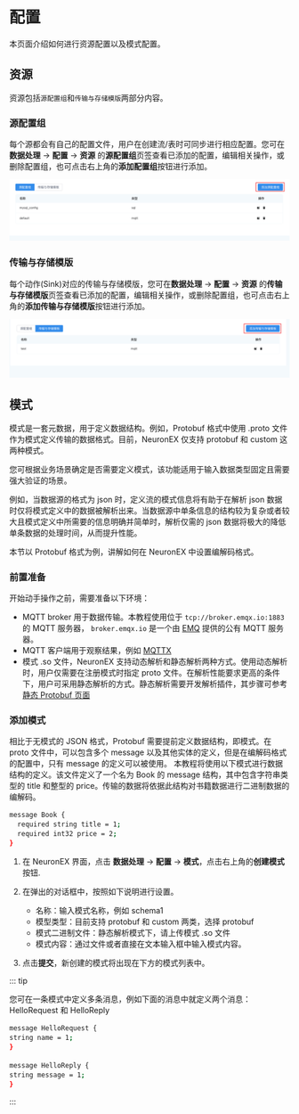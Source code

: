 # 配置

本页面介绍如何进行资源配置以及模式配置。

## 资源

资源包括`源配置组`和`传输与存储模版`两部分内容。

### 源配置组

每个源都会有自己的配置文件，用户在创建流/表时可同步进行相应配置。您可在**数据处理** -> **配置** -> **资源** 的**源配置组**页签查看已添加的配置，编辑相关操作，或删除配置组，也可点击右上角的**添加配置组**按钮进行添加。

<img src="./_assets/config_source.png" alt="config_source" style="zoom:100%;" />

### 传输与存储模版

每个动作(Sink)对应的传输与存储模版，您可在**数据处理** -> **配置** -> **资源** 的**传输与存储模版**页签查看已添加的配置，编辑相关操作，或删除配置组，也可点击右上角的**添加传输与存储模版**按钮进行添加。

<img src="./_assets/config_sink.png" alt="config_sink" style="zoom:100%;" />

## 模式

模式是一套元数据，用于定义数据结构。例如，Protobuf 格式中使用 .proto 文件作为模式定义传输的数据格式。目前，NeuronEX 仅支持 protobuf 和 custom 这两种模式。

您可根据业务场景确定是否需要定义模式，该功能适用于输入数据类型固定且需要强大验证的场景。

例如，当数据源的格式为 json 时，定义流的模式信息将有助于在解析 json 数据时仅将模式定义中的数据被解析出来。当数据源中单条信息的结构较为复杂或者较大且模式定义中所需要的信息明确并简单时，解析仅需的 json 数据将极大的降低单条数据的处理时间，从而提升性能。

本节以 Protobuf 格式为例，讲解如何在 NeuronEX 中设置编解码格式。

### 前置准备

开始动手操作之前，需要准备以下环境：

- MQTT broker 用于数据传输。本教程使用位于 `tcp://broker.emqx.io:1883` 的 MQTT 服务器， `broker.emqx.io` 是一个由 [EMQ](https://www.emqx.cn/) 提供的公有 MQTT 服务器。
- MQTT 客户端用于观察结果，例如 [MQTTX](https://mqttx.app/)
- 模式 .so 文件，NeuronEX 支持动态解析和静态解析两种方式。使用动态解析时，用户仅需要在注册模式时指定 proto 文件。在解析性能要求更高的条件下，用户可采用静态解析的方式。静态解析需要开发解析插件，其步骤可参考 [静态 Protobuf 页面](https://ekuiper.org/docs/zh/latest/guide/serialization/serialization.html#%E9%9D%99%E6%80%81-protobuf)

### 添加模式

相比于无模式的 JSON 格式，Protobuf 需要提前定义数据结构，即模式。在 proto 文件中，可以包含多个 message 以及其他实体的定义，但是在编解码格式的配置中，只有 message 的定义可以被使用。 本教程将使用以下模式进行数据结构的定义。该文件定义了一个名为 Book 的 message 结构，其中包含字符串类型的 title 和整型的 price。传输的数据将依据此结构对书籍数据进行二进制数据的编解码。

```bash
message Book {
  required string title = 1; 
  required int32 price = 2;
}
```

1. 在 NeuronEX 界面，点击 **数据处理** -> **配置** -> **模式**，点击右上角的**创建模式**按钮.
2. 在弹出的对话框中，按照如下说明进行设置。
   - 名称：输入模式名称，例如 schema1
   - 模型类型：目前支持 protobuf 和 custom 两类，选择 protobuf
   - 模式二进制文件：静态解析模式下，请上传模式 .so 文件
   - 模式内容：通过文件或者直接在文本输入框中输入模式内容。

3. 点击**提交**，新创建的模式将出现在下方的模式列表中。

::: tip

您可在一条模式中定义多条消息，例如下面的消息中就定义两个消息：HelloRequest 和 HelloReply

```bash
message HelloRequest {
string name = 1;
}

message HelloReply {
string message = 1;
}
```

:::

<!-- ## 文件管理

添加文件作为数据源或者通过文件批量规则时，您需要将提前准备好的文件上传至 NeuronEX。操作步骤如下：

登录 NeuronEX，点击**数据处理** -> **配置** -> **文件管理**，点击**创建文件**按钮。

NeuronEX 目前支持两种方式上传配置文件：上传文件或者提供文件名和文本内容。如选择**自定义文件**，请在文件名称处同时提供文件名和后缀，如 `my.json`，随后在文件内容处通过上传或者直接贴入文件内容。

点击**提交**后，文件将出现在**文件管理**页面的列表中，名称包含该文件的路径和文件名，如：

```
/opt/neuron/ekuiper/data/uploads/my.json
``` -->
